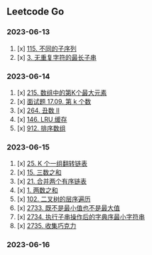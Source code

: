## Leetcode Go

### 2023-06-13

1. [x] [115. 不同的子序列](https://leetcode.cn/problems/distinct-subsequences/)
2. [x] [3. 无重复字符的最长子串](https://leetcode.cn/problems/longest-substring-without-repeating-characters/)

### 2023-06-14

1. [x] [215. 数组中的第K个最大元素](https://leetcode.cn/problems/kth-largest-element-in-an-array/)
2. [x] [面试题 17.09. 第 k 个数](https://leetcode.cn/problems/get-kth-magic-number-lcci/)
3. [x] [264. 丑数 II](https://leetcode.cn/problems/ugly-number-ii/)
4. [x] [146. LRU 缓存](https://leetcode.cn/problems/lru-cache/)
5. [x] [912. 排序数组](https://leetcode.cn/problems/sort-an-array/)

### 2023-06-15

1. [x] [25. K 个一组翻转链表](https://leetcode.cn/problems/reverse-nodes-in-k-group/)
2. [x] [15. 三数之和](https://leetcode.cn/problems/3sum/)
3. [x] [21. 合并两个有序链表](https://leetcode.cn/problems/merge-two-sorted-lists/)
4. [x] [1. 两数之和](https://leetcode.cn/problems/two-sum/)
5. [x] [102. 二叉树的层序遍历](https://leetcode.cn/problems/binary-tree-level-order-traversal/)
6. [x] [2733. 既不是最小值也不是最大值](https://leetcode.cn/problems/neither-minimum-nor-maximum/)
7. [x] [2734. 执行子串操作后的字典序最小字符串](https://leetcode.cn/problems/lexicographically-smallest-string-after-substring-operation/)
8. [x] [2735. 收集巧克力](https://leetcode.cn/problems/collecting-chocolates/)


### 2023-06-16

